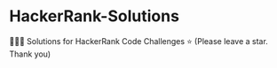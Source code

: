# HackerRank-Solutions

👨🏾‍💻 Solutions for HackerRank Code Challenges ⭐️ (Please leave a star. Thank you)
